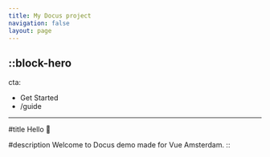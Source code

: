 ```yaml
---
title: My Docus project
navigation: false
layout: page
---
```


::block-hero
---
cta:
  - Get Started
  - /guide
---

#title
Hello :wave:

#description
Welcome to Docus demo made for Vue Amsterdam.
::
